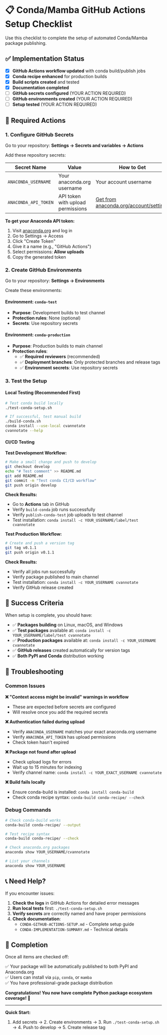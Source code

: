 # 📋 Conda/Mamba GitHub Actions Setup Checklist

Use this checklist to complete the setup of automated Conda/Mamba package publishing.

## ✅ Implementation Status

- [x] **GitHub Actions workflow updated** with conda build/publish jobs
- [x] **Conda recipe enhanced** for production builds  
- [x] **Build scripts created** and tested
- [x] **Documentation completed**
- [ ] **GitHub secrets configured** (YOUR ACTION REQUIRED)
- [ ] **GitHub environments created** (YOUR ACTION REQUIRED)
- [ ] **Setup tested** (YOUR ACTION REQUIRED)

## 🔧 Required Actions

### 1. Configure GitHub Secrets

Go to your repository: **Settings → Secrets and variables → Actions**

Add these repository secrets:

| Secret Name | Value | How to Get |
|-------------|-------|------------|
| `ANACONDA_USERNAME` | Your anaconda.org username | Your account username |
| `ANACONDA_API_TOKEN` | API token with upload permissions | [Get from anaconda.org/account/settings](https://anaconda.org/account/settings) |

**To get your Anaconda API token:**
1. Visit [anaconda.org](https://anaconda.org) and log in
2. Go to Settings → Access  
3. Click "Create Token"
4. Give it a name (e.g., "GitHub Actions")
5. Select permissions: **Allow uploads**
6. Copy the generated token

### 2. Create GitHub Environments

Go to your repository: **Settings → Environments**

Create these environments:

#### Environment: `conda-test`
- **Purpose**: Development builds to test channel
- **Protection rules**: None (optional)
- **Secrets**: Use repository secrets

#### Environment: `conda-production` 
- **Purpose**: Production builds to main channel
- **Protection rules**: 
  - ✅ **Required reviewers** (recommended)
  - ✅ **Deployment branches**: Only protected branches and release tags
  - ✅ **Environment secrets**: Use repository secrets

### 3. Test the Setup

#### Local Testing (Recommended First)
```bash
# Test conda build locally
./test-conda-setup.sh

# If successful, test manual build
./build-conda.sh
conda install --use-local cvannotate
cvannotate --help
```

#### CI/CD Testing

**Test Development Workflow:**
```bash
# Make a small change and push to develop
git checkout develop
echo "# Test comment" >> README.md
git add README.md
git commit -m "Test conda CI/CD workflow"
git push origin develop
```

**Check Results:**
- Go to **Actions** tab in GitHub
- Verify `build-conda` job runs successfully
- Verify `publish-conda-test` job uploads to test channel
- Test installation: `conda install -c YOUR_USERNAME/label/test cvannotate`

**Test Production Workflow:**
```bash
# Create and push a version tag
git tag v0.1.1
git push origin v0.1.1
```

**Check Results:**
- Verify all jobs run successfully
- Verify package published to main channel
- Test installation: `conda install -c YOUR_USERNAME cvannotate`
- Verify GitHub release created

## 🎯 Success Criteria

When setup is complete, you should have:

- ✅ **Packages building** on Linux, macOS, and Windows
- ✅ **Test packages** available at: `conda install -c YOUR_USERNAME/label/test cvannotate`
- ✅ **Production packages** available at: `conda install -c YOUR_USERNAME cvannotate`
- ✅ **GitHub releases** created automatically for version tags
- ✅ **Both PyPI and Conda** distribution working

## 🚨 Troubleshooting

### Common Issues

**❌ "Context access might be invalid" warnings in workflow**
- These are expected before secrets are configured
- Will resolve once you add the required secrets

**❌ Authentication failed during upload**
- Verify `ANACONDA_USERNAME` matches your exact anaconda.org username
- Verify `ANACONDA_API_TOKEN` has upload permissions
- Check token hasn't expired

**❌ Package not found after upload**
- Check upload logs for errors
- Wait up to 15 minutes for indexing
- Verify channel name: `conda install -c YOUR_EXACT_USERNAME cvannotate`

**❌ Build fails locally**
- Ensure conda-build is installed: `conda install conda-build`
- Check conda recipe syntax: `conda-build conda-recipe/ --check`

### Debug Commands

```bash
# Check conda-build works
conda-build conda-recipe/ --output

# Test recipe syntax
conda-build conda-recipe/ --check

# Check anaconda.org packages
anaconda show YOUR_USERNAME/cvannotate

# List your channels
anaconda show YOUR_USERNAME
```

## 📞 Need Help?

If you encounter issues:

1. **Check the logs** in GitHub Actions for detailed error messages
2. **Run local tests** first: `./test-conda-setup.sh`
3. **Verify secrets** are correctly named and have proper permissions
4. **Check documentation**: 
   - `CONDA-GITHUB-ACTIONS-SETUP.md` - Complete setup guide
   - `CONDA-IMPLEMENTATION-SUMMARY.md` - Technical details

## 🎉 Completion

Once all items are checked off:

✅ Your package will be automatically published to both PyPI and Anaconda.org  
✅ Users can install via `pip`, `conda`, or `mamba`  
✅ You have professional-grade package distribution  

**Congratulations! You now have complete Python package ecosystem coverage! 🚀**

---

**Quick Start:**
1. Add secrets → 2. Create environments → 3. Run `./test-conda-setup.sh` → 4. Push to develop → 5. Create release tag

